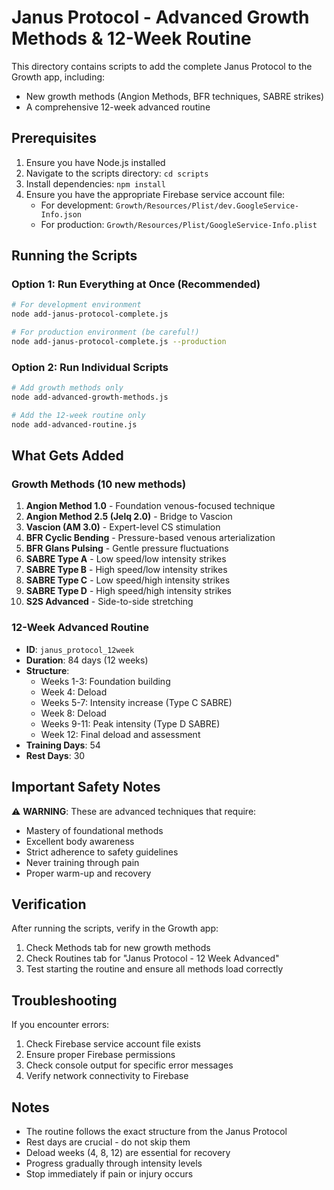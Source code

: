 # Janus Protocol - Advanced Growth Methods & 12-Week Routine

This directory contains scripts to add the complete Janus Protocol to the Growth app, including:
- New growth methods (Angion Methods, BFR techniques, SABRE strikes)
- A comprehensive 12-week advanced routine

## Prerequisites

1. Ensure you have Node.js installed
2. Navigate to the scripts directory: `cd scripts`
3. Install dependencies: `npm install`
4. Ensure you have the appropriate Firebase service account file:
   - For development: `Growth/Resources/Plist/dev.GoogleService-Info.json`
   - For production: `Growth/Resources/Plist/GoogleService-Info.plist`

## Running the Scripts

### Option 1: Run Everything at Once (Recommended)

```bash
# For development environment
node add-janus-protocol-complete.js

# For production environment (be careful!)
node add-janus-protocol-complete.js --production
```

### Option 2: Run Individual Scripts

```bash
# Add growth methods only
node add-advanced-growth-methods.js

# Add the 12-week routine only
node add-advanced-routine.js
```

## What Gets Added

### Growth Methods (10 new methods)
1. **Angion Method 1.0** - Foundation venous-focused technique
2. **Angion Method 2.5 (Jelq 2.0)** - Bridge to Vascion
3. **Vascion (AM 3.0)** - Expert-level CS stimulation
4. **BFR Cyclic Bending** - Pressure-based venous arterialization
5. **BFR Glans Pulsing** - Gentle pressure fluctuations
6. **SABRE Type A** - Low speed/low intensity strikes
7. **SABRE Type B** - High speed/low intensity strikes
8. **SABRE Type C** - Low speed/high intensity strikes
9. **SABRE Type D** - High speed/high intensity strikes
10. **S2S Advanced** - Side-to-side stretching

### 12-Week Advanced Routine
- **ID**: `janus_protocol_12week`
- **Duration**: 84 days (12 weeks)
- **Structure**: 
  - Weeks 1-3: Foundation building
  - Week 4: Deload
  - Weeks 5-7: Intensity increase (Type C SABRE)
  - Week 8: Deload
  - Weeks 9-11: Peak intensity (Type D SABRE)
  - Week 12: Final deload and assessment
- **Training Days**: 54
- **Rest Days**: 30

## Important Safety Notes

⚠️ **WARNING**: These are advanced techniques that require:
- Mastery of foundational methods
- Excellent body awareness
- Strict adherence to safety guidelines
- Never training through pain
- Proper warm-up and recovery

## Verification

After running the scripts, verify in the Growth app:
1. Check Methods tab for new growth methods
2. Check Routines tab for "Janus Protocol - 12 Week Advanced"
3. Test starting the routine and ensure all methods load correctly

## Troubleshooting

If you encounter errors:
1. Check Firebase service account file exists
2. Ensure proper Firebase permissions
3. Check console output for specific error messages
4. Verify network connectivity to Firebase

## Notes

- The routine follows the exact structure from the Janus Protocol
- Rest days are crucial - do not skip them
- Deload weeks (4, 8, 12) are essential for recovery
- Progress gradually through intensity levels
- Stop immediately if pain or injury occurs